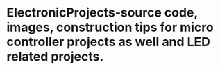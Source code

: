 # ElectronicProjects-source code, images, construction tips for micro controller projects as well and LED related projects. 
